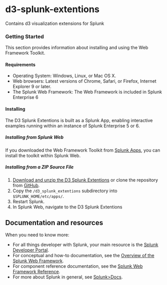 # d3-splunk-extentions
Contains d3 visualization extensions for Splunk

### Getting Started
This section provides information about installing and using the Web Framework
Toolkit.

#### Requirements

* Operating System: Windows, Linux, or Mac OS X.
* Web browsers: Latest versions of Chrome, Safari, or Firefox, Internet Explorer
  9 or later. 
* The Splunk Web Framework: The Web Framework is included in Splunk Enterprise 6

#### Installing 
The D3 Splunk Extentions is built as a Splunk App, enabling interactive
examples running within an instance of Splunk Enterprise 5 or 6.

##### Installing from Splunk Web
If you downloaded the Web Framework Toolkit from [Splunk Apps](http://apps.splunk.com), you can install the toolkit 
within Splunk Web.

##### Installing from a ZIP Source File

1. [Download and unzip the D3 Splunk Extentions](https://github.com/httpstergeek/d3-splunk-extnetions/archive/master.zip) 
or clone the repository from [GitHub](https://github.com/httpstergeek). 
2. Copy the `/d3_splunk_extentions` subdirectory into `$SPLUNK_HOME/etc/apps/`. 
3. Restart Splunk.
4. In Splunk Web, navigate to the D3 Splunk Extentions

## Documentation and resources

When you need to know more:

* For all things developer with Splunk, your main resource is the [Splunk Developer Portal](http://dev.splunk.com).
* For conceptual and how-to documentation, see the [Overview of the Splunk Web Framework](http://dev.splunk.com/view/web-framework/SP-CAAAER6).
* For component reference documentation, see the [Splunk Web Framework Reference](http://docs.splunk.com/Documentation/WebFramework).
* For more about Splunk in general, see [Splunk>Docs](http://docs.splunk.com/Documentation/Splunk).
